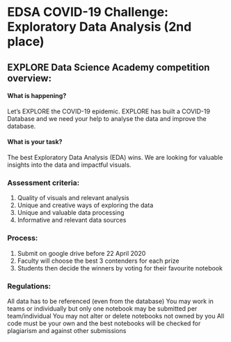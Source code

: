 # EDSA COVID-19 Challenge: Exploratory Data Analysis (2nd place)

## EXPLORE Data Science Academy competition overview:

#### What is happening?
Let’s EXPLORE the COVID-19 epidemic. 
EXPLORE has built a COVID-19 Database and we need your help to analyse the data and improve the database. 

#### What is your task?
The best Exploratory Data Analysis (EDA) wins.
We are looking for valuable insights into the data and impactful visuals. 

### Assessment criteria:
1. Quality of visuals and relevant analysis
2. Unique and creative ways of exploring the data
3. Unique and valuable data processing
4. Informative and relevant data sources

### Process:
1. Submit on google drive before 22 April 2020
2. Faculty will choose the best 3 contenders for each prize
3. Students then decide the winners by voting for their favourite notebook

### Regulations:
All data has to be referenced (even from the database)
You may work in teams or individually but only one notebook may be submitted per team/individual
You may not alter or delete notebooks not owned by you
All code must be your own and the best notebooks will be checked for plagiarism and against other submissions 

